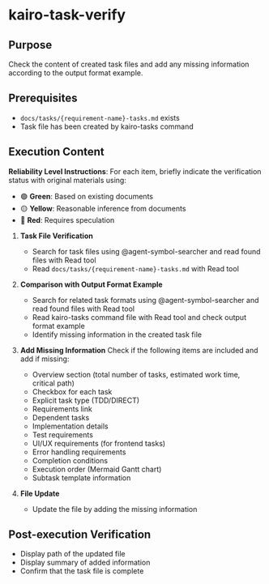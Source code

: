 # kairo-task-verify

## Purpose

Check the content of created task files and add any missing information according to the output format example.

## Prerequisites

- `docs/tasks/{requirement-name}-tasks.md` exists
- Task file has been created by kairo-tasks command

## Execution Content

**Reliability Level Instructions**:
For each item, briefly indicate the verification status with original materials using:

- 🟢 **Green**: Based on existing documents
- 🟡 **Yellow**: Reasonable inference from documents
- 🔴 **Red**: Requires speculation

1. **Task File Verification**

   - Search for task files using @agent-symbol-searcher and read found files with Read tool
   - Read `docs/tasks/{requirement-name}-tasks.md` with Read tool

2. **Comparison with Output Format Example**

   - Search for related task formats using @agent-symbol-searcher and read found files with Read tool
   - Read kairo-tasks command file with Read tool and check output format example
   - Identify missing information in the created task file

3. **Add Missing Information**
   Check if the following items are included and add if missing:

   - Overview section (total number of tasks, estimated work time, critical path)
   - Checkbox for each task
   - Explicit task type (TDD/DIRECT)
   - Requirements link
   - Dependent tasks
   - Implementation details
   - Test requirements
   - UI/UX requirements (for frontend tasks)
   - Error handling requirements
   - Completion conditions
   - Execution order (Mermaid Gantt chart)
   - Subtask template information

4. **File Update**
   - Update the file by adding the missing information

## Post-execution Verification

- Display path of the updated file
- Display summary of added information
- Confirm that the task file is complete
